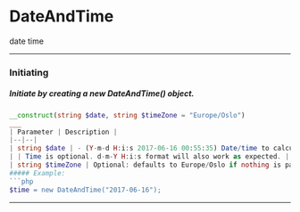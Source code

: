 # DateAndTime
date time
___
### Initiating
##### Initiate by creating a new DateAndTime() object.
```php
__construct(string $date, string $timeZone = "Europe/Oslo")
___
| Parameter | Description |
|--|--|
| string $date | - (Y-m-d H:i:s 2017-06-16 00:55:35) Date/time to calculate difference from current date/time |
| | Time is optional. d-m-Y H:i:s format will also work as expected. |
| string $timeZone | Optional: defaults to Europe/Oslo if nothing is passed in. |
##### Example:
```php
$time = new DateAndTime("2017-06-16");
```
___
